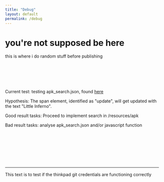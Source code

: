 ```yaml
---
title: "Debug"
layout: default
permalink: /debug
---
```

# you're not supposed be here
this is where i do random stuff before publishing

<!-- <iframe width="1066" height="483" src="https://www.youtube.com/embed/O8ClOsE8ihA?rel=0&modestbranding=1&autohide=1&showinfo=0" title="YouTube video player" frameborder="0" allow="accelerometer; autoplay; clipboard-write; encrypted-media; gyroscope; picture-in-picture" allowfullscreen></iframe> -->
<br><br><br><br><br>
Current test: testing apk_search.json, found [here](https://arifhamed.com/_pages/resources/apk_search.json)

Hypothesis: The span element, identified as "update", will get updated with the text "Little Inferno".

Good result tasks: Proceed to implement search in /resources/apk

Bad result tasks: analyse apk_search.json and/or javascript function

<br><br><br><br><br><br>


<span id="update"></span>
<script>
    getLatestUpdate();
    async function getLatestUpdate() {
        const response = await fetch("https://arifhamed.com/_pages/resources/apk_search.json");
        const all_assets = await response.json();
        document.getElementById('update').innerHTML = "bruh: "+all_assets[4]["title"];
    }
</script>

<hr>

This text is to test if the thinkpad git credentials are functioning correctly
